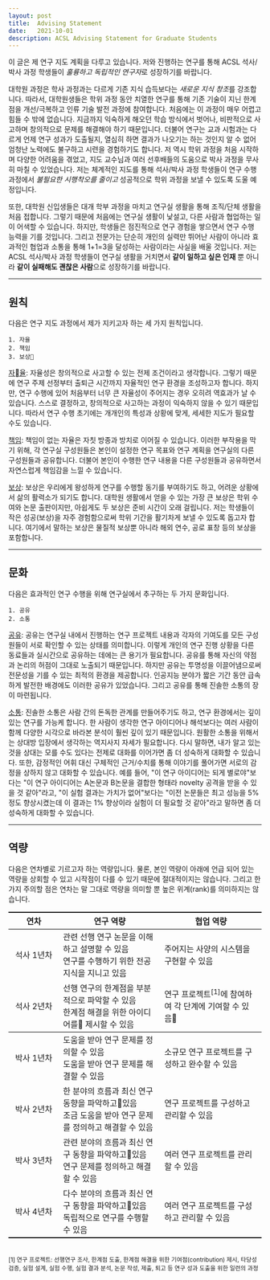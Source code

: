 ```yaml
---
layout: post
title:  Advising Statement
date:   2021-10-01
description: ACSL Advising Statement for Graduate Students
---
```


이 글은 제 연구 지도 계획을 다루고 있습니다.
저와 진행하는 연구를 통해 ACSL 석사/박사 과정 학생들이 *훌륭하고 독립적인 연구자*로 성장하기를 바랍니다.
<!--- 더불어 저도 좋은 멘토, 연구자로 성장하기 위해 끊임 없이 노력할 계획입니다. --->

대학원 과정은 학사 과정과는 다르게 기존 지식 습득보다는 *새로운 지식 창조*를 강조합니다.
따라서, 대학원생들은 학위 과정 동안 치열한 연구를 통해 기존 기술이 지닌 한계점을 개선/극복하고 인류 기술 발전 과정에 참여합니다.
처음에는 이 과정이 매우 어렵고 힘들 수 밖에 없습니다.
지금까지 익숙하게 해오던 학습 방식에서 벗어나, 비판적으로 사고하며 창의적으로 문제를 해결해야 하기 때문입니다.
더불어 연구는 교과 시험과는 다르게 언제 연구 성과가 도출될지, 열심히 하면 결과가 나오기는 하는 것인지 알 수 없어 엄청난 노력에도 불구하고 시련을 경험하기도 합니다. 
저 역시 학위 과정을 처음 시작하며 다양한 어려움을 겪었고, 지도 교수님과 여러 선후배들의 도움으로 박사 과정을 무사히 마칠 수 있었습니다.
저는 체계적인 지도를 통해 석사/박사 과정 학생들이 연구 수행 과정에서 *불필요한 시행착오를 줄이고* 성공적으로 학위 과정을 보낼 수 있도록 도울 예정입니다.

또한, 대학원 신입생들은 대개 학부 과정을 마치고 연구실 생활을 통해 조직/단체 생활을 처음 접합니다.
그렇기 때문에 처음에는 연구실 생활이 낯설고, 다른 사람과 협업하는 일이 어색할 수 있습니다.
하지만, 학생들은 점진적으로 연구 경험을 쌓으면서 연구 수행 능력을 기를 것입니다.
그리고 전문가는 단순히 개인의 실력만 뛰어난 사람이 아니라 효과적인 협업과 소통을 통해 1+1=3을 달성하는 사람이라는 사실을 배울 것입니다.
저는 ACSL 석사/박사 과정 학생들이 연구실 생활을 거치면서 **같이 일하고 싶은 인재** 뿐 아니라 **같이 실패해도 괜찮은 사람**으로 성장하기를 바랍니다.

---
## 원칙
다음은 연구 지도 과정에서 제가 지키고자 하는 세 가지 원칙입니다.

```
1. 자율
2. 책임
3. 보상
```

<ins>자율</ins>: 자율성은 창의적으로 사고할 수 있는 전제 조건이라고 생각합니다.
그렇기 때문에 연구 주제 선정부터 출퇴근 시간까지 자율적인 연구 환경을 조성하고자 합니다.
하지만, 연구 수행에 있어 처음부터 너무 큰 자율성이 주어지는 경우 오히려 역효과가 날 수 있습니다.
스스로 결정하고, 창의적으로 사고하는 과정이 익숙하지 않을 수 있기 때문입니다.
따라서 연구 수행 초기에는 개개인의 특성과 상황에 맞게, 세세한 지도가 필요할 수도 있습니다.

<ins>책임</ins>: 책임이 없는 자율은 자칫 방종과 방치로 이어질 수 있습니다.
이러한 부작용을 막기 위해, 각 연구실 구성원들은 본인이 설정한 연구 목표와 연구 계획을 연구실의 다른 구성원들과 공유합니다.
더불어 본인이 수행한 연구 내용을 다른 구성원들과 공유하면서 자연스럽게 책임감을 느낄 수 있습니다.

<ins>보상</ins>: 보상은 우리에게 왕성하게 연구를 수행할 동기를 부여하기도 하고, 어려운 상황에서 삶의 활력소가 되기도 합니다.
대학원 생활에서 얻을 수 있는 가장 큰 보상은 학위 수여와 논문 출판이지만, 아쉽게도 두 보상은 준비 시간이 오래 걸립니다.
저는 학생들이 작은 성공(보상)을 자주 경험함으로써 학위 기간을 활기차게 보낼 수 있도록 돕고자 합니다.
여기에서 말하는 보상은 물질적 보상뿐 아니라 해외 연수, 공로 표창 등의 보상을 포함합니다.


---

## 문화
다음은 효과적인 연구 수행을 위해 연구실에서 추구하는 두 가지 문화입니다.

```
1. 공유
2. 소통
```

<ins>공유</ins>: 공유는 연구실 내에서 진행하는 연구 프로젝트 내용과 각자의 기여도를 모든 구성원들이 서로 확인할 수 있는 상태를 의미합니다.
이렇게 개인의 연구 진행 상황을 다른 동료들과 실시간으로 공유하는 데에는 큰 용기가 필요합니다.
공유를 통해 자신의 약점과 논리의 허점이 그대로 노출되기 때문입니다.
하지만 공유는 투명성을 이끌어냄으로써 전문성을 기를 수 있는 최적의 환경을 제공합니다.
인공지능 분야가 짧은 기간 동안 급속하게 발전한 배경에도 이러한 공유가 있었습니다.
그리고 공유를 통해 진솔한 소통의 장이 마련됩니다.

<ins>소통</ins>: 진솔한 소통은 사람 간의 돈독한 관계를 만들어주기도 하고, 연구 환경에서는 깊이 있는 연구를 가능케 합니다.
한 사람이 생각한 연구 아이디어나 해석보다는 여러 사람이 함께 다양한 시각으로 바라본 분석이 훨씬 깊이 있기 때문입니다.
원활한 소통을 위해서는 상대방 입장에서 생각하는 역지사지 자세가 필요합니다.
다시 말하면, 내가 알고 있는 것을 상대는 모를 수도 있다는 전제로 대화를 이어가면 좀 더 성숙하게 대화할 수 있습니다.
또한, 감정적인 어휘 대신 구체적인 근거/수치를 통해 이야기를 풀어가면 서로의 감정을 상하지 않고 대화할 수 있습니다.
예를 들어, "이 연구 아이디어는 되게 별로야"보다는 "이 연구 아이디어는 A논문과 B논문을 결합한 형태라 novelty 공격을 받을 수 있을 것 같아"라고, "이 실험 결과는 가치가 없어"보다는 "이전 논문들은 최고 성능을 5% 정도 향상시켰는데 이 결과는 1% 향상이라 실험이 더 필요할 것 같아"라고 말하면 좀 더 성숙하게 대화할 수 있습니다.

---

## 역량
다음은 연차별로 기르고자 하는 역량입니다. 물론, 본인 역량이 아래에 언급 되어 있는 역량을 상회할 수 있고 시작점이 다를 수 있기 때문에 절대적이지는 않습니다. 그리고 한 가지 주의할 점은 연차는 말 그대로 역량을 의미할 뿐 높은 위계(rank)를 의미하지는 않습니다.

<table style="width:100%">
<tr style="border-top: 2px solid black; border-bottom: 1px solid black;">
<th width="20%" style="text-align: center">
<strong>연차</strong>
</th>
<th width="40%" style="text-align: center">
<strong>연구 역량</strong>
</th>
<th width="40%" style="text-align: center">
<strong>협업 역량</strong>
</th>
</tr>

<tr>
<td style="text-align: center">
석사 1년차
</td>
<td>
관련 선행 연구 논문을 이해하고 설명할 수 있음 <br/>
연구를 수행하기 위한 전공 지식을 지니고 있음
</td>
<td>
주어지는 사양의 시스템을 구현할 수 있음
</td>
</tr>

<tr style="border-bottom: 1px solid black;">
<td style="text-align: center;">
석사 2년차
</td>
<td>
선행 연구의 한계점을 부분적으로 파악할 수 있음 <br/>
한계점 해결을 위한 아이디어를 제시할 수 있음
</td>
<td>
연구 프로젝트<sup>[1]</sup>에 참여하여 각 단계에 기여할 수 있음
</td>
</tr>

<tr>
<td style="text-align: center">
박사 1년차
</td>
<td>
도움을 받아 연구 문제를 정의할 수 있음 <br/>
도움을 받아 연구 문제를 해결할 수 있음
</td>
<td>
소규모 연구 프로젝트를 구성하고 완수할 수 있음
</td>
</tr>

<tr>
<td style="text-align: center">
박사 2년차
</td>
<td>
한 분야의 흐름과 최신 연구 동향을 파악하고있음 <br/>
조금 도움을 받아 연구 문제를 정의하고 해결할 수 있음
</td>
<td>
연구 프로젝트를 구성하고 관리할 수 있음
</td>
</tr>

<tr>
<td style="text-align: center">
박사 3년차
</td>
<td>
관련 분야의 흐름과 최신 연구 동향을 파악하고있음 <br/>
연구 문제를 정의하고 해결할 수 있음
</td>
<td>
여러 연구 프로젝트를 관리할 수 있음
</td>
</tr>

<tr style="border-bottom: 2px solid black;">
<td style="text-align: center">
박사 4년차
</td>
<td>
다수 분야의 흐름과 최신 연구 동향을 파악하고있음 <br/>
독립적으로 연구를 수행할 수 있음
</td>
<td>
여러 연구 프로젝트를 구성하고 관리할 수 있음
</td>
</tr>

</table>

<br/>
<sup> [1] 연구 프로젝트: 선행연구 조사, 한계점 도출, 한계점 해결을 위한 기여점(contribution) 제시, 타당성 검증, 실험 설계, 실험 수행, 실험 결과 분석, 논문 작성, 제출, 퇴고 등 연구 성과 도출을 위한 일련의 과정 </sup>